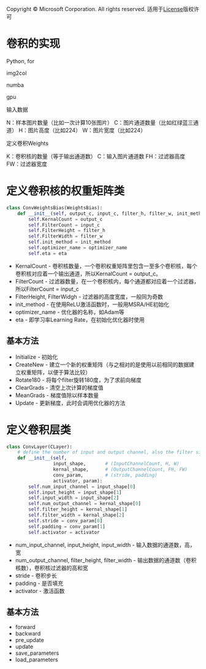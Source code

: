 Copyright © Microsoft Corporation. All rights reserved.
  适用于[License](https：//github.com/Microsoft/ai-edu/blob/master/LICENSE.md)版权许可

# 卷积的实现

Python, for

img2col

numba

gpu


输入数据

N：样本图片数量（比如一次计算10张图片）
C：图片通道数量（比如红绿蓝三通道）
H：图片高度（比如224）
W：图片宽度（比如224）

定义卷积Weights

K：卷积核的数量（等于输出通道数）
C：输入图片通道数
FH：过滤器高度
FW：过滤器宽度

# 定义卷积核的权重矩阵类

```Python
class ConvWeightsBias(WeightsBias):
    def __init__(self, output_c, input_c, filter_h, filter_w, init_method, optimizer_name, eta):
        self.KernalCount = output_c
        self.FilterCount = input_c
        self.FilterHeight = filter_h
        self.FilterWidth = filter_w
        self.init_method = init_method
        self.optimizer_name = optimizer_name
        self.eta = eta
```
- KernalCount - 卷积核数量，一个卷积权重矩阵里包含一至多个卷积核，每个卷积核对应着一个输出通道，所以KernalCount = output_c。
- FilterCount - 过滤器数量，在一个卷积核内，每个通道都对应着一个过滤器，所以FilterCount = input_c
- FilterHeight, FilterWidgh - 过滤器的高度宽度，一般同为奇数
- init_method - 在使用ReLU激活函数时，一般用MSRA/HE初始化
- optimizer_name - 优化器的名称，如Adam等
- eta - 即学习率Learning Rate，在初始化优化器时使用

## 基本方法

- Initialize - 初始化
- CreateNew - 建立一个新的权重矩阵（与之相对的是使用以前相同的数据建立权重矩阵，以便于算法比较）
- Rotate180 - 将每个filter旋转180度，为了求前向梯度
- ClearGrads - 清空上次计算的梯度值
- MeanGrads - 梯度值除以样本数量
- Update - 更新梯度，此时会调用优化器的方法


# 定义卷积层类

```Python
class ConvLayer(CLayer):
    # define the number of input and output channel, also the filter size
    def __init__(self, 
                 input_shape,       # (InputChannelCount, H, W)
                 kernal_shape,      # (OutputChannelCount, FH, FW)
                 conv_param,        # (stride, padding)
                 activator, param):
        self.num_input_channel = input_shape[0]
        self.input_height = input_shape[1]
        self.input_width = input_shape[2]
        self.num_output_channel = kernal_shape[0]
        self.filter_height = kernal_shape[1]
        self.filter_width = kernal_shape[2]
        self.stride = conv_param[0]
        self.padding = conv_param[1]
        self.activator = activator
```

- num_input_channel, input_height, input_width - 输入数据的通道数，高，宽
- num_output_channel, filter_height, filter_width - 输出数据的通道数（卷积核数），卷积核过滤器的高和宽
- stride - 卷积步长
- padding - 是否填充
- activator - 激活函数

## 基本方法

- forward
- backward
- pre_update
- update
- save_parameters
- load_parameters